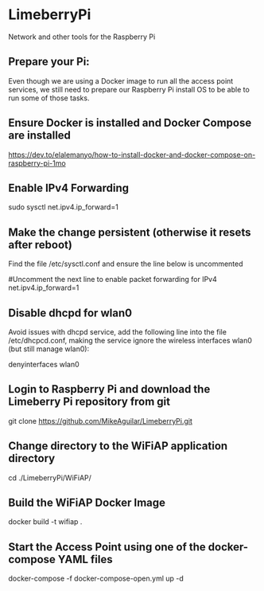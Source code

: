 # LimeberryPi
Network and other tools for the Raspberry Pi

## Prepare your Pi:

Even though we are using a Docker image to run all the access point services, we still need to prepare our Raspberry Pi install OS to be able to run some of those tasks.

## Ensure Docker is installed and Docker Compose are installed
https://dev.to/elalemanyo/how-to-install-docker-and-docker-compose-on-raspberry-pi-1mo


## Enable IPv4 Forwarding
sudo sysctl net.ipv4.ip_forward=1


## Make the change persistent (otherwise it resets after reboot)
Find the file /etc/sysctl.conf and ensure the line below is uncommented

#Uncomment the next line to enable packet forwarding for IPv4
net.ipv4.ip_forward=1


## Disable dhcpd for wlan0

Avoid issues with  dhcpd service, add the following line into the file /etc/dhcpcd.conf, making the service ignore the wireless interfaces wlan0 (but still manage wlan0):

denyinterfaces wlan0



## Login to Raspberry Pi and download the Limeberry Pi repository from git

git clone https://github.com/MikeAguilar/LimeberryPi.git


## Change directory to the WiFiAP application directory

cd ./LimeberryPi/WiFiAP/


## Build the WiFiAP Docker Image

docker build -t wifiap .



## Start the Access Point using one of the docker-compose YAML files

docker-compose -f docker-compose-open.yml up -d
